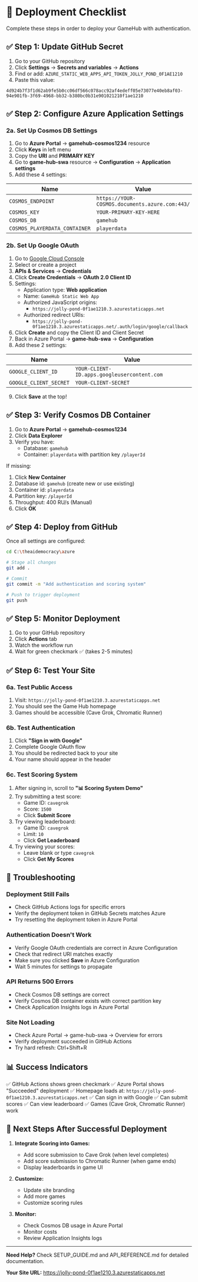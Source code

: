 # 🚀 Deployment Checklist

Complete these steps in order to deploy your GameHub with authentication.

## ✅ Step 1: Update GitHub Secret

1. Go to your GitHub repository
2. Click **Settings** → **Secrets and variables** → **Actions**
3. Find or add: `AZURE_STATIC_WEB_APPS_API_TOKEN_JOLLY_POND_0F1AE1210`
4. Paste this value:
```
4d924b7f3f1d62ab9fe5b0cc06df566c078acc92af4edeff05e73077e40eb8af03-94e901fb-3f69-4968-bb32-b380bc0b31e901021210f1ae1210
```

## ✅ Step 2: Configure Azure Application Settings

### 2a. Set Up Cosmos DB Settings

1. Go to **Azure Portal** → **gamehub-cosmos1234** resource
2. Click **Keys** in left menu
3. Copy the **URI** and **PRIMARY KEY**
4. Go to **game-hub-swa** resource → **Configuration** → **Application settings**
5. Add these 4 settings:

| Name | Value |
|------|-------|
| `COSMOS_ENDPOINT` | `https://YOUR-COSMOS.documents.azure.com:443/` |
| `COSMOS_KEY` | `YOUR-PRIMARY-KEY-HERE` |
| `COSMOS_DB` | `gamehub` |
| `COSMOS_PLAYERDATA_CONTAINER` | `playerdata` |

### 2b. Set Up Google OAuth

1. Go to [Google Cloud Console](https://console.cloud.google.com)
2. Select or create a project
3. **APIs & Services** → **Credentials**
4. Click **Create Credentials** → **OAuth 2.0 Client ID**
5. Settings:
   - Application type: **Web application**
   - Name: `GameHub Static Web App`
   - Authorized JavaScript origins:
     - `https://jolly-pond-0f1ae1210.3.azurestaticapps.net`
   - Authorized redirect URIs:
     - `https://jolly-pond-0f1ae1210.3.azurestaticapps.net/.auth/login/google/callback`
6. Click **Create** and copy the Client ID and Client Secret
7. Back in Azure Portal → **game-hub-swa** → **Configuration**
8. Add these 2 settings:

| Name | Value |
|------|-------|
| `GOOGLE_CLIENT_ID` | `YOUR-CLIENT-ID.apps.googleusercontent.com` |
| `GOOGLE_CLIENT_SECRET` | `YOUR-CLIENT-SECRET` |

9. Click **Save** at the top!

## ✅ Step 3: Verify Cosmos DB Container

1. Go to **Azure Portal** → **gamehub-cosmos1234**
2. Click **Data Explorer**
3. Verify you have:
   - Database: `gamehub`
   - Container: `playerdata` with partition key `/playerId`

If missing:
1. Click **New Container**
2. Database id: `gamehub` (create new or use existing)
3. Container id: `playerdata`
4. Partition key: `/playerId`
5. Throughput: 400 RU/s (Manual)
6. Click **OK**

## ✅ Step 4: Deploy from GitHub

Once all settings are configured:

```bash
cd C:\theaidemocracy\azure

# Stage all changes
git add .

# Commit
git commit -m "Add authentication and scoring system"

# Push to trigger deployment
git push
```

## ✅ Step 5: Monitor Deployment

1. Go to your GitHub repository
2. Click **Actions** tab
3. Watch the workflow run
4. Wait for green checkmark ✅ (takes 2-5 minutes)

## ✅ Step 6: Test Your Site

### 6a. Test Public Access
1. Visit: `https://jolly-pond-0f1ae1210.3.azurestaticapps.net`
2. You should see the Game Hub homepage
3. Games should be accessible (Cave Grok, Chromatic Runner)

### 6b. Test Authentication
1. Click **"Sign in with Google"**
2. Complete Google OAuth flow
3. You should be redirected back to your site
4. Your name should appear in the header

### 6c. Test Scoring System
1. After signing in, scroll to **"📊 Scoring System Demo"**
2. Try submitting a test score:
   - Game ID: `cavegrok`
   - Score: `1500`
   - Click **Submit Score**
3. Try viewing leaderboard:
   - Game ID: `cavegrok`
   - Limit: `10`
   - Click **Get Leaderboard**
4. Try viewing your scores:
   - Leave blank or type `cavegrok`
   - Click **Get My Scores**

## 🐛 Troubleshooting

### Deployment Still Fails
- Check GitHub Actions logs for specific errors
- Verify the deployment token in GitHub Secrets matches Azure
- Try resetting the deployment token in Azure Portal

### Authentication Doesn't Work
- Verify Google OAuth credentials are correct in Azure Configuration
- Check that redirect URI matches exactly
- Make sure you clicked **Save** in Azure Configuration
- Wait 5 minutes for settings to propagate

### API Returns 500 Errors
- Check Cosmos DB settings are correct
- Verify Cosmos DB container exists with correct partition key
- Check Application Insights logs in Azure Portal

### Site Not Loading
- Check Azure Portal → game-hub-swa → Overview for errors
- Verify deployment succeeded in GitHub Actions
- Try hard refresh: Ctrl+Shift+R

## 📊 Success Indicators

✅ GitHub Actions shows green checkmark
✅ Azure Portal shows "Succeeded" deployment
✅ Homepage loads at: `https://jolly-pond-0f1ae1210.3.azurestaticapps.net`
✅ Can sign in with Google
✅ Can submit scores
✅ Can view leaderboard
✅ Games (Cave Grok, Chromatic Runner) work

## 🎯 Next Steps After Successful Deployment

1. **Integrate Scoring into Games:**
   - Add score submission to Cave Grok (when level completes)
   - Add score submission to Chromatic Runner (when game ends)
   - Display leaderboards in game UI

2. **Customize:**
   - Update site branding
   - Add more games
   - Customize scoring rules

3. **Monitor:**
   - Check Cosmos DB usage in Azure Portal
   - Monitor costs
   - Review Application Insights logs

---

**Need Help?** Check SETUP_GUIDE.md and API_REFERENCE.md for detailed documentation.

**Your Site URL:** https://jolly-pond-0f1ae1210.3.azurestaticapps.net

